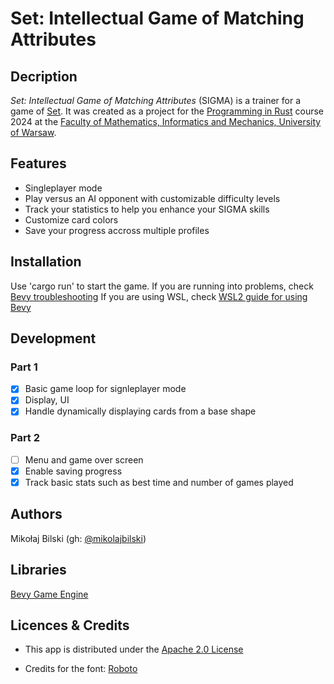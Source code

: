 # Set: Intellectual Game of Matching Attributes

## Decription

*Set: Intellectual Game of Matching Attributes* (SIGMA) is a trainer for a game of [Set](https://en.wikipedia.org/wiki/Set_(card_game)). It was created as a project for the [Programming in Rust](https://github.com/mimuw-jnp2-rust) course 2024 at the [Faculty of Mathematics, Informatics and Mechanics, University of Warsaw](https://www.mimuw.edu.pl/en/).

## Features

- Singleplayer mode
- Play versus an AI opponent with customizable difficulty levels
- Track your statistics to help you enhance your SIGMA skills
- Customize card colors
- Save your progress accross multiple profiles

## Installation

Use 'cargo run' to start the game.
If you are running into problems, check [Bevy troubleshooting](https://bevyengine.org/learn/quick-start/troubleshooting/)
If you are using WSL, check [WSL2 guide for using Bevy](https://bevy-cheatbook.github.io/platforms/windows/wsl2.html)

## Development

### Part 1

- [x] Basic game loop for signleplayer mode
- [x] Display, UI
- [x] Handle dynamically displaying cards from a base shape

### Part 2

- [ ] Menu and game over screen
- [x] Enable saving progress
- [x] Track basic stats such as best time and number of games played

## Authors

Mikołaj Bilski (gh: [@mikolajbilski](https://github.com/mikolajbilski))

## Libraries

[Bevy Game Engine](https://github.com/bevyengine/bevy)

## Licences & Credits

- This app is distributed under the [Apache 2.0 License](https://www.apache.org/licenses/LICENSE-2.0.html)

- Credits for the font: [Roboto](https://fonts.google.com/specimen/Roboto)